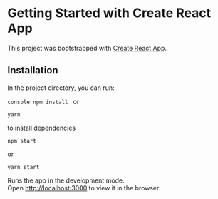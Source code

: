 # Getting Started with Create React App

This project was bootstrapped with [Create React App](https://github.com/facebook/create-react-app).

## Installation

In the project directory, you can run:

```console npm install ``` or 

```console
yarn
```

to install dependencies

```console
npm start
``` 
or 
```console
yarn start
```

Runs the app in the development mode.\
Open [http://localhost:3000](http://localhost:3000) to view it in the browser.
